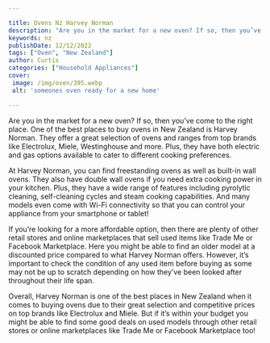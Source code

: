 ```yaml
---

title: Ovens Nz Harvey Norman
description: "Are you in the market for a new oven? If so, then you’ve come to the right place. One of the best places to buy ovens in New Zeala...get the full scoop"
keywords: nz
publishDate: 12/12/2022
tags: ["Oven", "New Zealand"]
author: Curtis
categories: ["Household Appliances"]
cover: 
 image: /img/oven/395.webp
 alt: 'someones oven ready for a new home'

---
```


Are you in the market for a new oven? If so, then you’ve come to the right place. One of the best places to buy ovens in New Zealand is Harvey Norman. They offer a great selection of ovens and ranges from top brands like Electrolux, Miele, Westinghouse and more. Plus, they have both electric and gas options available to cater to different cooking preferences.

At Harvey Norman, you can find freestanding ovens as well as built-in wall ovens. They also have double wall ovens if you need extra cooking power in your kitchen. Plus, they have a wide range of features including pyrolytic cleaning, self-cleaning cycles and steam cooking capabilities. And many models even come with Wi-Fi connectivity so that you can control your appliance from your smartphone or tablet!

If you’re looking for a more affordable option, then there are plenty of other retail stores and online marketplaces that sell used items like Trade Me or Facebook Marketplace. Here you might be able to find an older model at a discounted price compared to what Harvey Norman offers. However, it’s important to check the condition of any used item before buying as some may not be up to scratch depending on how they’ve been looked after throughout their life span. 

Overall, Harvey Norman is one of the best places in New Zealand when it comes to buying ovens due to their great selection and competitive prices on top brands like Electrolux and Miele. But if it’s within your budget you might be able to find some good deals on used models through other retail stores or online marketplaces like Trade Me or Facebook Marketplace too!
